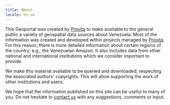 ```yaml
---
title: About
locale: en-us
---
```

This Geoportal was created by [Provita](https://www.provita.org.ve/) to make available to the general public a variety of geospatial data sources about Venezuela. Most of the information was created and developed within projects managed by [Provita](https://www.provita.org.ve/). For this reason, there is more detailed information about certain regions of the country, e.g., the Venezuelan Amazon. It also includes data from other national and international institutions which we consider important to provide.

We make this material available to be queried and downloaded, respecting the associated authors' copyrights. This will allow supporting the work of other institutions and users.

We hope that the information published on this site can be useful to many of you. Do not hesitate to [contact us](/contact) with any suggestions, comments or input.




   